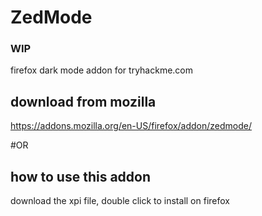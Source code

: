 # ZedMode
### WIP
firefox dark mode addon for tryhackme.com

## download from mozilla
https://addons.mozilla.org/en-US/firefox/addon/zedmode/

#OR

## how to use this addon
download the xpi file, double click to install on firefox
